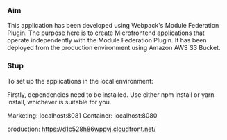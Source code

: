 <h3>Aim</h3>

This application has been developed using Webpack's Module Federation Plugin. The purpose here is to create Microfrontend applications that operate independently with the Module Federation Plugin. It has been deployed from the production environment using Amazon AWS S3 Bucket.


<h3>Stup</h3>
To set up the applications in the local environment:

Firstly, dependencies need to be installed. Use either npm install or yarn install, whichever is suitable for you.

Marketing: localhost:8081
Container: localhost:8080

production: https://d1c528h86wppvj.cloudfront.net/
